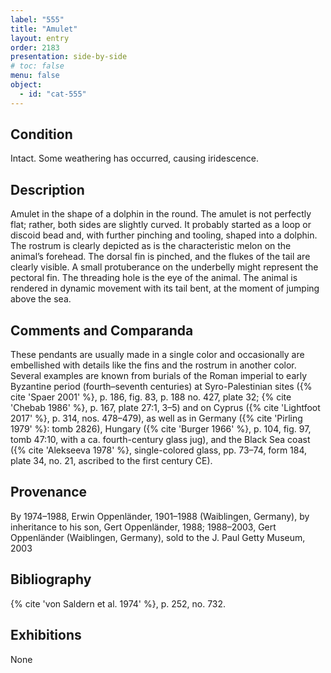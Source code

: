```yaml
---
label: "555"
title: "Amulet"
layout: entry
order: 2183
presentation: side-by-side
# toc: false
menu: false
object:
  - id: "cat-555"
---
```


## Condition

Intact. Some weathering has occurred, causing iridescence.

## Description

Amulet in the shape of a dolphin in the round. The amulet is not perfectly flat; rather, both sides are slightly curved. It probably started as a loop or discoid bead and, with further pinching and tooling, shaped into a dolphin. The rostrum is clearly depicted as is the characteristic melon on the animal’s forehead. The dorsal fin is pinched, and the flukes of the tail are clearly visible. A small protuberance on the underbelly might represent the pectoral fin. The threading hole is the eye of the animal. The animal is rendered in dynamic movement with its tail bent, at the moment of jumping above the sea.

## Comments and Comparanda

These pendants are usually made in a single color and occasionally are embellished with details like the fins and the rostrum in another color. Several examples are known from burials of the Roman imperial to early Byzantine period (fourth–seventh centuries) at Syro-Palestinian sites ({% cite 'Spaer 2001' %}, p. 186, fig. 83, p. 188 no. 427, plate 32; {% cite 'Chebab 1986' %}, p. 167, plate 27:1, 3–5) and on Cyprus ({% cite 'Lightfoot 2017' %}, p. 314, nos. 478–479), as well as in Germany ({% cite 'Pirling 1979' %}: tomb 2826), Hungary ({% cite 'Burger 1966' %}, p. 104, fig. 97, tomb 47:10, with a ca. fourth-century glass jug), and the Black Sea coast ({% cite 'Alekseeva 1978' %}, single-colored glass, pp. 73–74, form 184, plate 34, no. 21, ascribed to the first century CE).

## Provenance

By 1974–1988, Erwin Oppenländer, 1901–1988 (Waiblingen, Germany), by inheritance to his son, Gert Oppenländer, 1988; 1988–2003, Gert Oppenländer (Waiblingen, Germany), sold to the J. Paul Getty Museum, 2003

## Bibliography

{% cite 'von Saldern et al. 1974' %}, p. 252, no. 732.

## Exhibitions

None